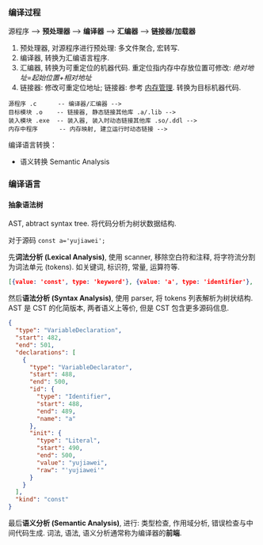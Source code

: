### 编译过程

源程序 --> **预处理器** --> **编译器** --> **汇编器** --> **链接器/加载器**

1. 预处理器, 对源程序进行预处理: 多文件聚合, 宏转写.
2. 编译器, 转换为汇编语言程序.
3. 汇编器, 转换为可重定位的机器代码. 重定位指内存中存放位置可修改: *绝对地址=起始位置+相对地址*
4. 链接器: 修改可重定位地址; 链接器: 参考 [内存管理](../System/Linux%20Basic/内存管理.md). 转换为目标机器代码.

```
源程序 .c      -- 编译器/汇编器 -->
目标模块 .o    -- 链接器, 静态链接其他库 .a/.lib -->
装入模块 .exe  -- 装入器, 装入时动态链接其他库 .so/.ddl -->
内存中程序      -- 内存映射, 建立运行时动态链接 -->
```

编译语言转换：
- 语义转换 Semantic Analysis

### 编译语言

#### 抽象语法树

AST, abtract syntax tree. 将代码分析为树状数据结构.

对于源码 `const a='yujiawei';`

先**词法分析 (Lexical Analysis)**, 使用 scanner, 移除空白符和注释, 将字符流分割为词法单元 (tokens). 如关键词, 标识符, 常量, 运算符等.
```json
[{value: 'const', type: 'keyword'}, {value: 'a', type: 'identifier'}, ...]
```

然后**语法分析 (Syntax Analysis)**, 使用 parser, 将 tokens 列表解析为树状结构. AST 是 CST 的化简版本, 两者语义上等价, 但是 CST 包含更多源码信息.
```json
{
  "type": "VariableDeclaration",
  "start": 482,
  "end": 501,
  "declarations": [
	{
	  "type": "VariableDeclarator",
	  "start": 488,
	  "end": 500,
	  "id": {
		"type": "Identifier",
		"start": 488,
		"end": 489,
		"name": "a"
	  },
	  "init": {
		"type": "Literal",
		"start": 490,
		"end": 500,
		"value": "yujiawei",
		"raw": "'yujiawei'"
	  }
	}
  ],
  "kind": "const"
}
```

最后**语义分析 (Semantic Analysis)**, 进行: 类型检查, 作用域分析, 错误检查与中间代码生成. 词法, 语法, 语义分析通常称为编译器的**前端**.
